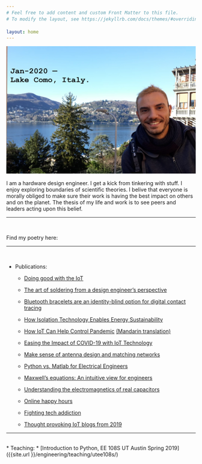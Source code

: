 ```yaml
---
# Feel free to add content and custom Front Matter to this file.
# To modify the layout, see https://jekyllrb.com/docs/themes/#overriding-theme-defaults

layout: home
---
```


<img src="/images/coverPhoto.jpg" width="800">

I am a hardware design engineer. I get a kick from tinkering with stuff. I enjoy exploring boundaries of scientific theories. I belive that everyone is morally obliged to make sure their work is having the best impact on others and on the planet. The thesis of my life and work is to see peers and leaders acting upon this belief.
<hr>
<br>

Find my poetry here: 

<hr>
<br>

* Publications:

	* [Doing good with the IoT](https://internetofthingsagenda.techtarget.com/blog/IoT-Agenda/Doing-good-with-IoT-to-overcome-utility-challenges)

	* [The art of soldering from a design engineer’s perspective](https://www.electronicproducts.com/Education/Career/The_art_of_soldering_from_a_design_engineer_s_perspective.aspx)

	* [Bluetooth bracelets are an identity-blind option for digital contact tracing](https://venturebeat.com/2020/06/06/bluetooth-bracelets-are-an-identity-blind-option-for-digital-contact-tracing/)
	
	* [How Isolation Technology Enables Energy Sustainability](https://www.powersystemsdesign.com/articles/how-isolation-technology-enables-energy-sustainability/22/16529)
	
	* [How IoT Can Help Control Pandemic](https://www.eetimes.com/how-iot-can-help-control-pandemic/?sf233705222=1)   [(Mandarin translation)](https://www.eettaiwan.com/20200521nt71-how-iot-can-help-control-pandemic/)
	
	* [Easing the Impact of COVID-19 with IoT Technology](https://www.silabs.com/community/blog.entry.html/2020/05/01/easing_the_impactofcovid-19withiottechnology-KCUs)
	
	* [Make sense of antenna design and matching networks](https://www.edn.com/make-sense-of-antenna-design-and-matching-networks/)

	* [Python vs. Matlab for Electrical Engineers](https://www.eeweb.com/profile/asemelshimi/articles/python-vs-matlab-for-electrical-engineers)

	* [Maxwell’s equations: An intuitive view for engineers](https://www.powerelectronictips.com/intuitive-view-of-maxwells-equations-faq/)

	* [Understanding the electromagnetics of real capacitors](https://www.powerelectronictips.com/understanding-electromagnetics-real-capacitors/)
	
	* [Online happy hours](https://www.linkedin.com/pulse/online-happy-hours-asem-elshimi/?published=t)

	* [Fighting tech addiction](https://www.linkedin.com/pulse/yet-another-post-against-tech-addiction-asem-elshimi/ "article on linkedIn")
	
	* [Thought provoking IoT blogs from 2019](https://internetofthingsagenda.techtarget.com/feature/Thought-provoking-IoT-blogs-from-2019)


<hr>
<br>
* Teaching: 
	* [Introduction to Python, EE 108S  UT Austin  Spring 2019]({{site.url }}/engineering/teaching/utee108s/)




